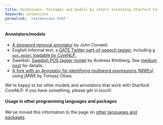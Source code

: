 ```yaml
---
title: Extensions: Packages and models by others extending Stanford CoreNLP
keywords: extensions
permalink: '/extensions.html'
---
```


#### Annotators/models

* [A stopword removal annotator](https://github.com/jconwell/coreNlp) by John Conwell.
* English informal text\: a [GATE Twitter part-of-speech tagger](https://gate.ac.uk/wiki/twitter-postagger.html), including [a `pos.model` loadable by CoreNLP.](http://downloads.gate.ac.uk/twitie/gate-EN-twitter.model)
* Swedish\: [Swedish POS tagger model](https://github.com/klintan/corenlp-swedish-pos-model) by Andreas Klintberg. See [medium post](https://medium.com/@klintcho/training-a-swedish-pos-tagger-for-stanford-corenlp-546e954a8ee7) for details.
* [A fork with an Annotator for identifying multiword expressions (MWEs)](https://github.com/toliwa/CoreNLP) using jMWE by Tomasz Oliwa.

We're happy to list other models and annotators that work with Stanford CoreNLP. If you have something, please get in touch!

#### Usage in other programming languages and packages

We've moved this information to the page on [other languages and packages](other-languages.html).

